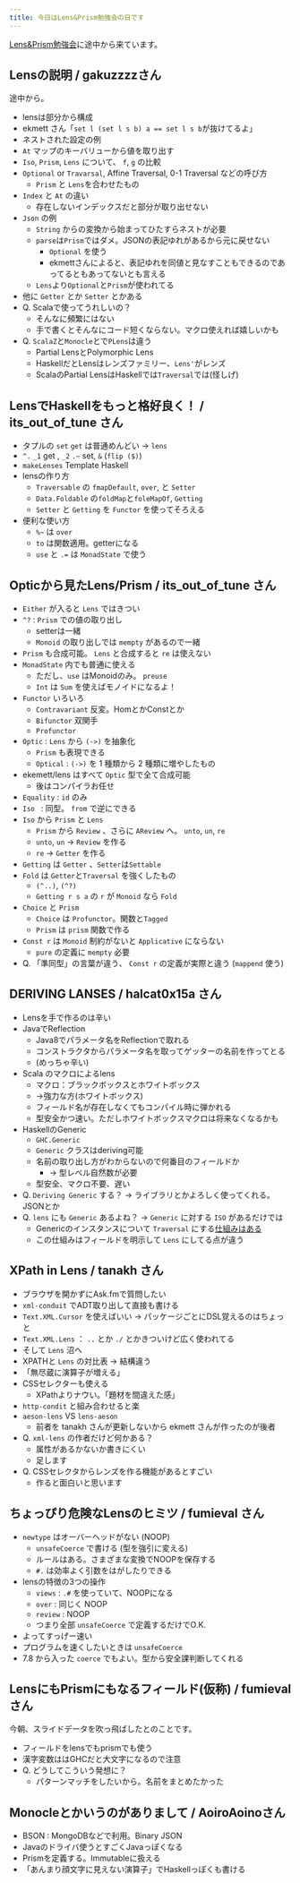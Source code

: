 ```yaml
---
title: 今日はLens&Prism勉強会の日です
---
```


[Lens&Prism勉強会](http://connpass.com/event/13929/)に途中から来ています。

## Lensの説明 / gakuzzzzさん

途中から。

* lensは部分から構成
* ekmett さん「`set l (set l s b) a == set l s b`が抜けてるよ」
* ネストされた設定の例
* `At` マップのキーバリューから値を取り出す
* `Iso`, `Prism`, `Lens` について、 `f`, `g` の比較
* `Optional` or `Travarsal`, Affine Traversal, 0-1 Traversal などの呼び方
    * `Prism` と `Lens`を合わせたもの
* `Index` と `At` の違い
    * 存在しないインデックスだと部分が取り出せない
* `Json` の例
    * `String` からの変換から始まってひたすらネストが必要
    * `parse`は`Prism`ではダメ。JSONの表記ゆれがあるから元に戻せない
        * `Optional` を使う
        * ekmettさんによると、表記ゆれを同値と見なすこともできるのであってるともあってないとも言える
    * `Lens`より`Optional`と`Prism`が使われてる
* 他に `Getter` とか `Setter` とかある
* Q. Scalaで使ってうれしいの？
    * そんなに頻繁にはない
    * 手で書くとそんなにコード短くならない。マクロ使えれば嬉しいかも
* Q. `ScalaZ`と`Monocle`とで`PLens`は違う
    * Partial LensとPolymorphic Lens
    * HaskellだとLensはレンズファミリー、`Lens'`がレンズ
    * ScalaのPartial LensはHaskellでは`Traversal`では(怪しげ)

## LensでHaskellをもっと格好良く！ / its_out_of_tune さん

* タプルの `set` `get` は普通めんどい → `lens`
* `^.` `_1` get , `_2` `.~` set, `&` (`flip ($)`)
* `makeLenses` Template Haskell
* lensの作り方
  * `Traversable` の `fmapDefault`, `over`, と `Setter`
  * `Data.Foldable` の`foldMap`と`foleMapOf`, `Getting`
  * `Setter` と `Getting` を `Functor` を使ってそろえる
* 便利な使い方
  * `%~` は `over`
  * `to` は関数適用。getterになる
  * `use` と `.=` は `MonadState` で使う

## Opticから見たLens/Prism / its_out_of_tune さん

* `Either` が入ると `Lens` ではきつい
* `^?` : `Prism` での値の取り出し
    * setterは一緒
    * `Monoid` の取り出しでは `mempty` があるので一緒
* `Prism` も合成可能。 `Lens` と合成すると `re` は使えない
* `MonadState` 内でも普通に使える
    * ただし、`use` はMonoidのみ。 `preuse`
    * `Int` は `Sum` を使えばモノイドになるよ！
* `Functor` いろいろ
    * `Contravariant` 反変。HomとかConstとか
    * `Bifunctor` 双関手
    * `Profunctor`
* `Optic` : `Lens` から `(->)` を抽象化
    * `Prism` も表現できる
    * `Optical` : `(->)` を 1 種類から 2 種類に増やしたもの
* ekemett/lens はすべて `Optic` 型で全て合成可能
    * 後はコンパイラお任せ
* `Equality` : `id` のみ
* `Iso ` : 同型。 `from` で逆にできる
* `Iso` から `Prism` と `Lens`
    * `Prism` から `Review` 、さらに `AReview` へ。 `unto`, `un`, `re`
    * `unto`, `un` → `Review` を作る
    * `re` → `Getter` を作る
* `Getting` は `Getter` 、`Setter`は`Settable`
* `Fold` は `Getter`と`Traversal` を強くしたもの
    * `(^..)`, `(^?)`
    * `Getting r s a` の `r` が `Monoid` なら `Fold`
* `Choice` と `Prism`
    * `Choice` は `Profunctor`。関数と`Tagged`
    * `Prism` は `prism` 関数で作る
* `Const r` は `Monoid` 制約がないと `Applicative` にならない
    * `pure` の定義に `mempty` 必要
* Q. 「準同型」の言葉が違う、 `Const r` の定義が実際と違う (`mappend` 使う)

## DERIVING LANSES / halcat0x15a さん

* Lensを手で作るのは辛い
* JavaでReflection
    * Java8でパラメータ名をReflectionで取れる
    * コンストラクタからパラメータ名を取ってゲッターの名前を作ってとる
    * (めっちゃ辛い)
* Scala のマクロによるlens
    * マクロ：ブラックボックスとホワイトボックス
    * →強力な方(ホワイトボックス)
    * フィールド名が存在しなくてもコンパイル時に弾かれる
    * 型安全かつ速い。ただしホワイトボックスマクロは将来なくなるかも
* HaskellのGeneric
    * `GHC.Generic`
    * `Generic` クラスはderiving可能
    * 名前の取り出し方がわからないので何番目のフィールドか
        * → 型レベル自然数が必要
    * 型安全、マクロ不要、遅い
* Q. `Deriving Generic` する？ → ライブラリとかよろしく使ってくれる。JSONとか
* Q. `lens` にも `Generic` あるよね？ → `Generic` に対する `ISO` があるだけでは
    * Genericのインスタンスについて `Traversal` にする[仕組みはある](http://hackage.haskell.org/package/lens-4.11/docs/Generics-Deriving-Lens.html)
    * この仕組みはフィールドを明示して `Lens` にしてる点が違う

## XPath in Lens / tanakh さん

* ブラウザを開かずにAsk.fmで質問したい
* `xml-conduit` でADT取り出して直接も書ける
* `Text.XML.Cursor` を使えばいい → パッケージごとにDSL覚えるのはちょっと
* `Text.XML.Lens` ： `..` とか `./` とかきついけど広く使われてる
* そして `Lens` 沼へ
* XPATHと `Lens` の対比表 → 結構違う
* 「無尽蔵に演算子が増える」
* CSSセレクターも使える
    * XPathよりナウい。「題材を間違えた感」
* `http-condit` と組み合わせると楽
* `aeson-lens` VS `lens-aeson`
    * 前者を tanakh さんが更新しないから ekmett さんが作ったのが後者
* Q. `xml-lens` の作者だけど何かある？
    * 属性があるかないか書きにくい
    * 足します
* Q. CSSセレクタからレンズを作る機能があるとすごい
    * 作ると面白いと思います


## ちょっぴり危険なLensのヒミツ / fumieval さん

* `newtype` はオーバーヘッドがない (NOOP)
    * `unsafeCoerce` で書ける (型を強引に変える)
    * ルールはある。さまざまな変換でNOOPを保存する 
    * `#.` は効率よく引数をはがしたりできる
* lensの特徴の3つの操作
    * `views` : `.#` を使っていて、NOOPになる
    * `over` : 同じく NOOP
    * `review` : NOOP
    * つまり全部 `unsafeCoerce` で定義するだけでO.K.
* よってすっげー速い
* プログラムを速くしたいときは `unsafeCoerce`
* 7.8 から入った `coerce` でもよい。型から安全課判断してくれる


## LensにもPrismにもなるフィールド(仮称) / fumieval さん

今朝、スライドデータを吹っ飛ばしたとのことです。

* フィールドをlensでもprismでも使う
* 漢字変数ははGHCだと大文字になるので注意
* Q. どうしてこういう発想に？
    * パターンマッチをしたいから。名前をまとめたかった


## Monocleとかいうのがありまして / AoiroAoinoさん

* BSON : MongoDBなどで利用。Binary JSON
* Javaのドライバ使うとすごくJavaっぽくなる
* Prismを定義する。Immutableに扱える
* 「あんまり顔文字に見えない演算子」でHaskellっぽくも書ける
